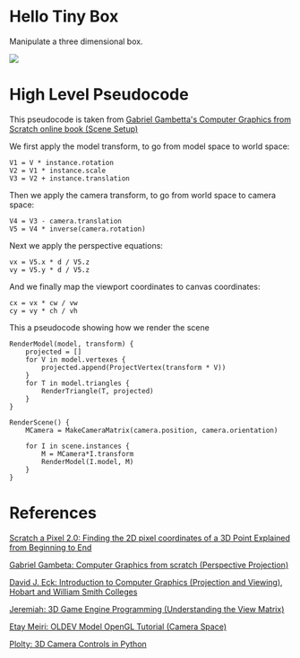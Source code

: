 # Hello Tiny Box
Manipulate a three dimensional box.


![](https://user-images.githubusercontent.com/1670421/90311349-9fc0f700-df2c-11ea-812e-57a395263506.png)

# High Level Pseudocode
This pseudocode is taken from [Gabriel Gambetta's Computer Graphics from Scratch online book (Scene Setup)](https://www.gabrielgambetta.com/computer-graphics-from-scratch/scene-setup.html)

We first apply the model transform, to go from model space to world space:

```
V1 = V * instance.rotation
V2 = V1 * instance.scale
V3 = V2 + instance.translation
```

Then we apply the camera transform, to go from world space to camera space:


```
V4 = V3 - camera.translation
V5 = V4 * inverse(camera.rotation)
```

Next we apply the perspective equations:
```
vx = V5.x * d / V5.z
vy = V5.y * d / V5.z
```
And we finally map the viewport coordinates to canvas coordinates:

```
cx = vx * cw / vw
cy = vy * ch / vh
```

This a pseudocode showing how we render the scene 

```
RenderModel(model, transform) {
    projected = []
    for V in model.vertexes {
        projected.append(ProjectVertex(transform * V))
    }
    for T in model.triangles {
        RenderTriangle(T, projected)
    }
}

RenderScene() {
    MCamera = MakeCameraMatrix(camera.position, camera.orientation)

    for I in scene.instances {
        M = MCamera*I.transform
        RenderModel(I.model, M)
    }
}
```

# References

[Scratch a Pixel 2.0: Finding the 2D pixel coordinates of a 3D Point Explained from Beginning to End](https://www.scratchapixel.com/lessons/3d-basic-rendering/computing-pixel-coordinates-of-3d-point/mathematics-computing-2d-coordinates-of-3d-points)

[Gabriel Gambeta: Computer Graphics from scratch (Perspective Projection)](https://www.gabrielgambetta.com/computer-graphics-from-scratch/perspective-projection.html)

[David J. Eck: Introduction to Computer Graphics (Projection and Viewing), Hobart and William Smith Colleges](http://math.hws.edu/graphicsbook/c3/s3.html)

[Jeremiah: 3D Game Engine Programming (Understanding the View Matrix)](https://www.3dgep.com/understanding-the-view-matrix/)

[Etay Meiri: OLDEV Model OpenGL Tutorial (Camera Space)](http://ogldev.org/www/tutorial13/tutorial13.html)

[Plolty: 3D Camera Controls in Python](https://plotly.com/python/3d-camera-controls/)

